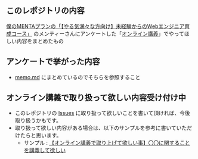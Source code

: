 ## このレポジトリの内容

[僕のMENTAプランの「【やる気満々な方向け】未経験からのWebエンジニア育成コース」](https://menta.work/plan/677) のメンティーさんにアンケートした「[オンライン講義](https://tsuyopon.xyz/learning-contents/web-dev/webinar/)」でやってほしい内容をまとめたもの

## アンケートで挙がった内容

- [memo.md](./memo.md) にまとめているのでそちらを参照すること

## オンライン講義で取り扱って欲しい内容受け付け中

- このレポジトリの [Issues](https://github.com/tsuyopon-xyz/sample-code-for-questionnaires-from-mentees-of-menta/issues) に取り扱って欲しいことを書いて頂ければ、今後取り扱うかもです。
- 取り扱って欲しい内容がある場合は、以下のサンプルを参考に書いていただけたらと思います。
    - サンプル : [【オンライン講義で取り上げて欲しい事】〇〇に関することを講義して欲しい](https://github.com/tsuyopon-xyz/sample-code-for-questionnaires-from-mentees-of-menta/issues/1)
